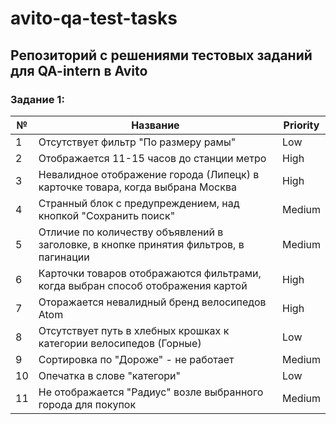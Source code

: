 # avito-qa-test-tasks
## Репозиторий с решениями тестовых заданий для QA-intern в Avito

### Задание 1:
| №  | Название                                                                              | Priority |
|----|---------------------------------------------------------------------------------------|----------|
| 1  | Отсутствует фильтр "По размеру рамы"                                                  | Low      |
| 2  | Отображается 11-15 часов до станции метро                                             | High     |
| 3  | Невалидное отображение города (Липецк) в карточке товара, когда выбрана Москва        | High     |
| 4  | Странный блок с предупреждением, над кнопкой "Сохранить поиск"                        | Medium   |
| 5  | Отличие по количеству объявлений в заголовке, в кнопке принятия фильтров, в пагинации | Medium   |
| 6  | Карточки товаров отображаются фильтрами, когда выбран способ отображения картой       | High     |
| 7  | Оторажается невалидный бренд велосипедов Atom                                         | High     |
| 8  | Отсутствует путь в хлебных крошках к категории велосипедов (Горные)                   | Low      |
| 9  | Сортировка по "Дороже" - не работает                                                  | Medium   |
| 10 | Опечатка в слове "категори"                                                           | Low      |
| 11 | Не отображается "Радиус" возле выбранного города для покупок                          | Medium   |